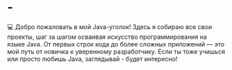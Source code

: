 # -
💻 Добро пожаловать в мой Java-уголок! Здесь я собираю все свои проекты, шаг за шагом осваивая искусство программирования на языке Java. От первых строк кода до более сложных приложений — это мой путь от новичка к уверенному разработчику. Если ты тоже учишься или просто любишь Java, заглядывай - будет интересно!
